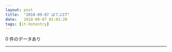 ```yaml
---
layout: post
title:  "2018-09-07 はてぶIT"
date:   2018-09-07 01:01:20
tags: [it-hotentry]
---
```

0 件のデータあり

<hr>
